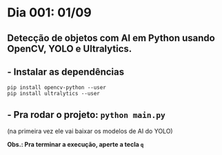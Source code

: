 # Dia 001: 01/09
## Detecção de objetos com AI em Python usando OpenCV, YOLO e Ultralytics.

## - Instalar as dependências

```
pip install opencv-python --user
pip install ultralytics --user
```

## - Pra rodar o projeto: ```python main.py```
(na primeira vez ele vai baixar os modelos de AI do YOLO)

**Obs.: Pra terminar a execução, aperte a tecla ```q```**
